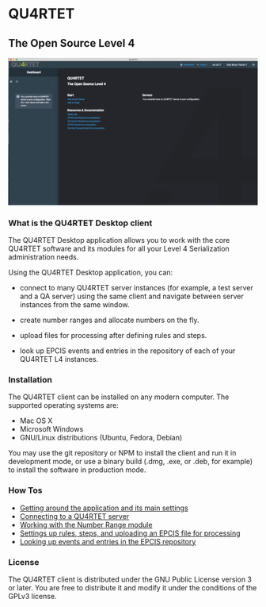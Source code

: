 # QU4RTET

## The Open Source Level 4

![screenshot](./screenshots/main-screen/1.png)

### What is the QU4RTET Desktop client

The QU4RTET Desktop application allows you to work with the core QU4RTET software and its modules for all your Level 4 Serialization administration needs.

Using the QU4RTET Desktop application, you can:

* connect to many QU4RTET server instances (for example, a test server and a QA server) using the same client and navigate between server instances from the same window.

* create number ranges and allocate numbers on the fly.

* upload files for processing after defining rules and steps.

* look up EPCIS events and entries in the repository of each of your QU4RTET L4 instances.

### Installation

The QU4RTET client can be installed on any modern computer.
The supported operating systems are:

* Mac OS X
* Microsoft Windows
* GNU/Linux distributions (Ubuntu, Fedora, Debian)

You may use the git repository or NPM to install the client and run it in development mode, or use a binary build (.dmg, .exe, or .deb, for example) to install the software in production mode.

### How Tos

* [Getting around the application and its main settings](main-screen.md)
* [Connecting to a QU4RTET server](add-server.md)
* [Working with the Number Range module](number-range.md)
* [Settings up rules, steps, and uploading an EPCIS file for processing](capture.md)
* [Looking up events and entries in the EPCIS repository](epcis.md)

### License

The QU4RTET client is distributed under the GNU Public License version 3 or later. You are free to distribute it and modify it under the conditions of the GPLv3 license.
